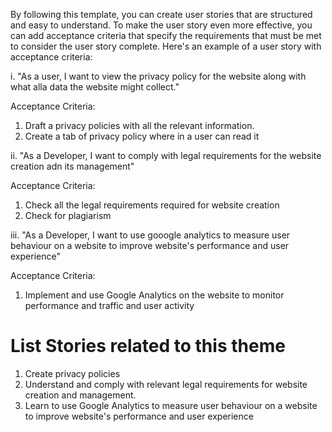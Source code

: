 By following this template, you can create user stories that are structured and easy to understand. To make the user story even more effective, you can add acceptance criteria that specify the requirements that must be met to consider the user story complete. Here's an example of a user story with acceptance criteria:

i. "As a user, I want to view the privacy policy for the website along with what alla data the website might collect."

Acceptance Criteria:

1. Draft a privacy policies with all the relevant information.
2. Create a tab of privacy policy where in a user can read it 


ii. "As a Developer, I want to comply with legal requirements for the website creation adn its management"

Acceptance Criteria:

1. Check all the legal requirements required for website creation 
2. Check for plagiarism  


iii. "As a Developer, I want to use gooogle analytics to measure user behaviour on a website to improve website's performance and user experience"

Acceptance Criteria:

1. Implement and use Google Analytics on the website to monitor performance and traffic and user activity


# List Stories related to this theme
1. Create privacy policies 
2. Understand and comply with relevant legal requirements for website creation and management.
3. Learn to use Google Analytics to measure user behaviour on a website to improve website's performance and user experience  